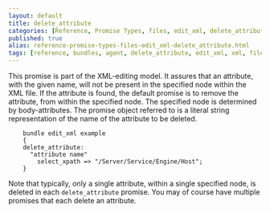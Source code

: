 ```yaml
---
layout: default
title: delete_attribute
categories: [Reference, Promise Types, files, edit_xml, delete_attribute]
published: true
alias: reference-promise-types-files-edit_xml-delete_attribute.html
tags: [reference, bundles, agent, delete_attribute, edit_xml, xml, files promises, promises]
---
```


This promise is part of the XML-editing model. It assures that an
attribute, with the given name, will not be present in the specified
node within the XML file. If the attribute is found, the default promise
is to remove the attribute, from within the specified node. The
specified node is determined by body-attributes. The promise object
referred to is a literal string representation of the name of the
attribute to be deleted.

```cf3
    bundle edit_xml example
    {
    delete_attribute:
      "attribute name"
        select_xpath => "/Server/Service/Engine/Host";
    }
```

Note that typically, only a single attribute, within a single specified
node, is deleted in each `delete_attribute` promise. You may of course
have multiple promises that each delete an attribute.
